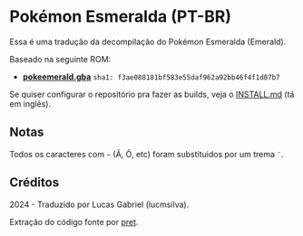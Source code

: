 # Pokémon Esmeralda (PT-BR)
Essa é uma tradução da decompilação do Pokémon Esmeralda (Emerald).

Baseado na seguinte ROM:
* [**pokeemerald.gba**](https://datomatic.no-intro.org/index.php?page=show_record&s=23&n=1961) `sha1: f3ae088181bf583e55daf962a92bb46f4f1d07b7`

Se quiser configurar o repositório pra fazer as builds, veja o [INSTALL.md](INSTALL.md) (tá em inglês).


## Notas
Todos os caracteres com `~` (Ã, Õ, etc) foram substituidos por um trema `¨`. 

## Créditos
2024 - Traduzido por Lucas Gabriel (lucmsilva).

Extração do código fonte por [pret](https://github.com/pret).
